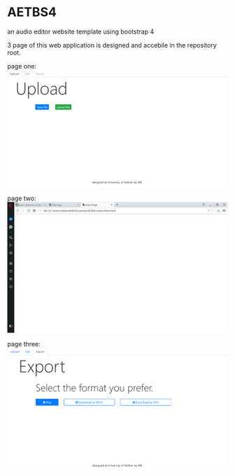 # AETBS4
an audio editor website template using bootstrap 4

3 page of this web application is designed and accebile in the repository root.

page one:
[![](AETBS4_p1.png)]()

page two:
[![](AETBS4_p2.png)]()

page three:
[![](AETBS4_p3.png)]()
